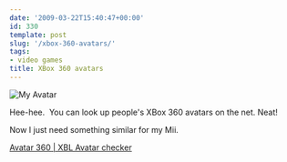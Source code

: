 ```yaml
---
date: '2009-03-22T15:40:47+00:00'
id: 330
template: post
slug: '/xbox-360-avatars/'
tags:
- video games
title: XBox 360 avatars
---
```


![My
Avatar](avatar-body.png 'My XBox Live avatar')

Hee-hee.  You can look up people's XBox 360 avatars on the net.
Neat!

Now I just need something similar for my Mii.

[Avatar 360 | XBL Avatar checker](http://mundorare.com/games/avatar-360/xbl-avatar-checker?gt=thedoctorwhat&v=)
